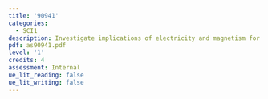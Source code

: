 ```yaml
---
title: '90941'
categories:
  - SCI1
description: Investigate implications of electricity and magnetism for everyday life
pdf: as90941.pdf
level: '1'
credits: 4
assessment: Internal
ue_lit_reading: false
ue_lit_writing: false
---
```


